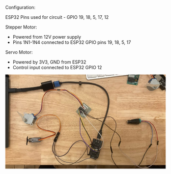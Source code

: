 Configuration:

ESP32 Pins used for circuit - GPIO 19, 18, 5, 17, 12

Stepper Motor:

- Powered from 12V power supply
- Pins 1N1-1N4 connected to ESP32 GPIO pins 19, 18, 5, 17

Servo Motor:

- Powered by 3V3, GND from ESP32
- Control input connected to ESP32 GPIO 12

![alt text](https://raw.githubusercontent.com/alicezhang955/CPSC334-alice-zhang/master/module-4/task1/cpsc334_m4_t1_wiring.jpg)